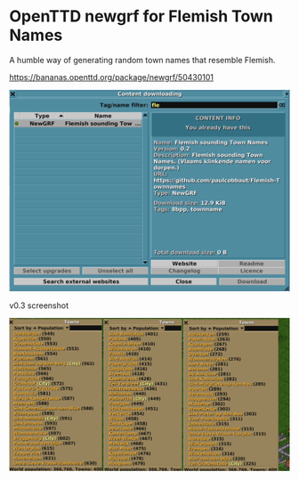 # OpenTTD newgrf for Flemish Town Names

A humble way of generating random town names that resemble Flemish.

https://bananas.openttd.org/package/newgrf/50430101


![newgrf screenshot](images/newgrf_in_openttd.png)


v0.3 screenshot

![example screenshot](images/flemish_town_names1.png)


